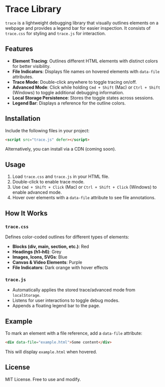 # Trace Library

`trace` is a lightweight debugging library that visually outlines elements on a webpage and provides a legend bar for easier inspection. It consists of `trace.css` for styling and
`trace.js` for interaction.

## Features

- **Element Tracing**: Outlines different HTML elements with distinct colors for better visibility.
- **File Indicators**: Displays file names on hovered elements with `data-file` attributes.
- **Trace Mode**: Double-click anywhere to toggle tracing on/off.
- **Advanced Mode**: Click while holding `Cmd + Shift` (Mac) or `Ctrl + Shift` (Windows) to toggle additional debugging information.
- **Local Storage Persistence**: Stores the toggle states across sessions.
- **Legend Bar**: Displays a reference for the outline colors.

## Installation

Include the following files in your project:

```html
<script src="trace.js" defer></script>
```

Alternatively, you can install via a CDN (coming soon).

## Usage

1. Load `trace.css` and `trace.js` in your HTML file.
2. Double-click to enable trace mode.
3. Use `Cmd + Shift + Click` (Mac) or `Ctrl + Shift + Click` (Windows) to enable advanced mode.
4. Hover over elements with a `data-file` attribute to see file annotations.

## How It Works

### `trace.css`

Defines color-coded outlines for different types of elements:

- **Blocks (div, main, section, etc.)**: Red
- **Headings (h1–h6)**: Grey
- **Images, Icons, SVGs**: Blue
- **Canvas & Video Elements**: Purple
- **File Indicators**: Dark orange with hover effects

### `trace.js`

- Automatically applies the stored trace/advanced mode from `localStorage`.
- Listens for user interactions to toggle debug modes.
- Appends a floating legend bar to the page.

## Example

To mark an element with a file reference, add a `data-file` attribute:

```html
<div data-file="example.html">Some content</div>
```

This will display `example.html` when hovered.

## License

MIT License. Free to use and modify.
